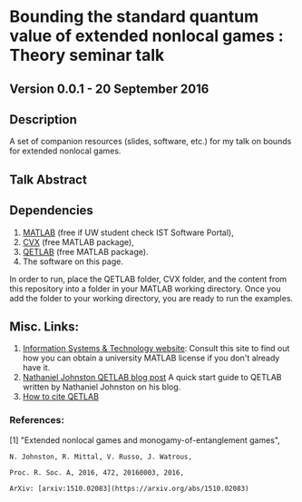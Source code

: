 # Bounding the standard quantum value of extended nonlocal games : Theory seminar talk
## Version 0.0.1 - 20 September 2016

## Description

A set of companion resources (slides, software, etc.) for my talk on bounds for extended nonlocal games.

## Talk Abstract

## Dependencies

1. [MATLAB](http://www.mathworks.com/products/matlab/) (free if UW student check IST Software Portal),
2. [CVX](http://cvxr.com/cvx/download/) (free MATLAB package),
3. [QETLAB](http://www.qetlab.com/Main_Page) (free MATLAB package).
4. The software on this page. 

In order to run, place the QETLAB folder, CVX folder, and the content from this repository into a folder in your MATLAB working directory. 
Once you add the folder to your working directory, you are ready to run the examples. 


## Misc. Links:

1. [Information Systems & Technology website](https://uwaterloo.ca/information-systems-technology/services/software-faculty-and-staff/licensed-software-university-waterloo):
Consult this site to find out how you can obtain a university MATLAB license if you don't already have it. 
2. [Nathaniel Johnston QETLAB blog post](http://www.njohnston.ca/2015/04/introducing-qetlab-a-matlab-toolbox-for-quantum-entanglement/) A quick start guide to QETLAB
written by Nathaniel Johnston on his blog. 
3. [How to cite QETLAB](http://www.qetlab.com/How_to_cite)

### References:

[1] "Extended nonlocal games and monogamy-of-entanglement games", 

	N. Johnston, R. Mittal, V. Russo, J. Watrous,
	
	Proc. R. Soc. A, 2016, 472, 20160003, 2016,

	ArXiv: [arxiv:1510.02083](https://arxiv.org/abs/1510.02083)
	 	 